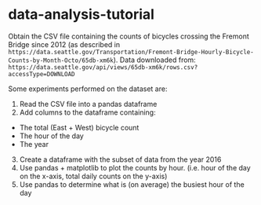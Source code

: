 # data-analysis-tutorial

Obtain the CSV file containing the counts of
bicycles crossing the Fremont Bridge since 2012 (as described in
`https://data.seattle.gov/Transportation/Fremont-Bridge-Hourly-Bicycle-Counts-by-Month-Octo/65db-xm6k`).
 Data downloaded from: `https://data.seattle.gov/api/views/65db-xm6k/rows.csv?accessType=DOWNLOAD`

Some experiments performed on the dataset are:
1. Read the CSV file into a pandas dataframe
2. Add columns to the dataframe containing:
  * The total (East + West) bicycle count
  * The hour of the day
  * The year
3. Create a dataframe with the subset of data from the year 2016
4. Use pandas + matplotlib to plot the counts by hour. (i.e. hour of the day on the x-axis, total daily counts on the y-axis)
5. Use pandas to determine what is (on average) the busiest hour of the day